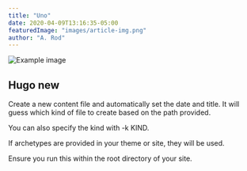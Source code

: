 ```yaml
---
title: "Uno"
date: 2020-04-09T13:16:35-05:00
featuredImage: "images/article-img.png"
author: "A. Rod"
---
```


![Example image](/images/article-img.png)

## Hugo new

Create a new content file and automatically set the date and title. It will guess which kind of file to create based on the path provided.

You can also specify the kind with -k KIND.

If archetypes are provided in your theme or site, they will be used.

Ensure you run this within the root directory of your site.
